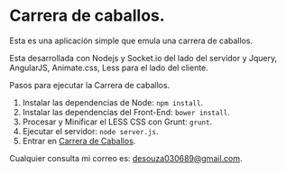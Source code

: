 Carrera de caballos.
===================

Esta es una aplicación simple que emula una carrera de caballos.

Esta desarrollada con Nodejs y Socket.io del lado del servidor y Jquery, AngularJS, Animate.css, Less para el lado del cliente.

Pasos para ejecutar la Carrera de caballos.

1. Instalar las dependencias de Node: `npm install`.
2. Instalar las dependencias del Front-End: `bower install`.
3. Procesar y Minificar el LESS CSS con Grunt: `grunt`.
4. Ejecutar el servidor: `node server.js`.
5. Entrar en [Carrera de Caballos](http://localhost:3250).

Cualquier consulta mi correo es: desouza030689@gmail.com.
